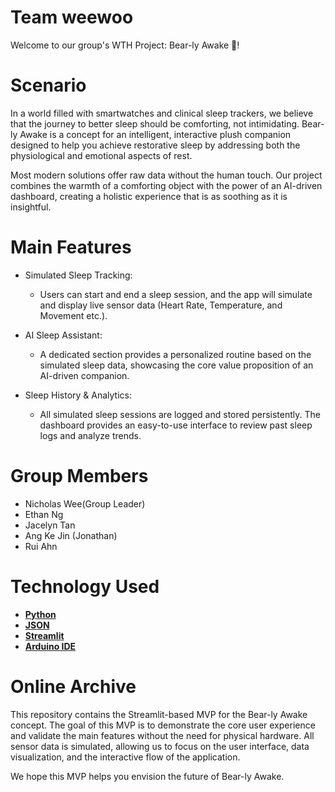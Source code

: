 # Team weewoo
Welcome to our group's WTH Project: Bear-ly Awake 🐻!

# Scenario
In a world filled with smartwatches and clinical sleep trackers, we believe that the journey to better sleep should be comforting, not intimidating. Bear-ly Awake is a concept for an intelligent, interactive plush companion designed to help you achieve restorative sleep by addressing both the physiological and emotional aspects of rest.

Most modern solutions offer raw data without the human touch. Our project combines the warmth of a comforting object with the power of an AI-driven dashboard, creating a holistic experience that is as soothing as it is insightful.

# Main Features
- Simulated Sleep Tracking: 
    - Users can start and end a sleep session, and the app will simulate and display live sensor data (Heart Rate, Temperature, and Movement etc.).
    
- AI Sleep Assistant: 
    - A dedicated section provides a personalized routine based on the simulated sleep data, showcasing the core value proposition of an AI-driven companion.

- Sleep History & Analytics: 
    - All simulated sleep sessions are logged and stored persistently. The dashboard provides an easy-to-use interface to review past sleep logs and analyze trends.

# Group Members
- Nicholas Wee(Group Leader)
- Ethan Ng
- Jacelyn Tan
- Ang Ke Jin (Jonathan)
- Rui Ahn

# Technology Used
- [**Python**](https://www.python.org/)
- [**JSON**](https://json.org)
- [**Streamlit**](https://https://streamlit.io/)
- [**Arduino IDE**](https://www.arduino.cc/en/software/)

# Online Archive 
This repository contains the Streamlit-based MVP for the Bear-ly Awake concept. The goal of this MVP is to demonstrate the core user experience and validate the main features without the need for physical hardware. All sensor data is simulated, allowing us to focus on the user interface, data visualization, and the interactive flow of the application.

We hope this MVP helps you envision the future of Bear-ly Awake.